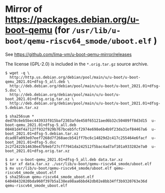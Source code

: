 # Mirror of https://packages.debian.org/u-boot-qemu (for `/usr/lib/u-boot/qemu-riscv64_smode/uboot.elf` )

See https://github.com/lima-vm/u-boot-qemu-mirror/releases

The license (GPL-2.0) is included in the `*.orig.tar.gz` source archive.

```console
$ wget -q \
  http://http.us.debian.org/debian/pool/main/u/u-boot/u-boot-qemu_2021.01+dfsg-5_all.deb \
  http://deb.debian.org/debian/pool/main/u/u-boot/u-boot_2021.01+dfsg-5.dsc \
  http://deb.debian.org/debian/pool/main/u/u-boot/u-boot_2021.01+dfsg.orig.tar.xz \
  http://deb.debian.org/debian/pool/main/u/u-boot/u-boot_2021.01+dfsg-5.debian.tar.xz

$ sha256sum *
ded78c6eb5bec443933f015baf2303afde458f65121aed6b32c50409ff8d3d15  u-boot-qemu_2021.01+dfsg-5_all.deb
08481d4f4a712ff932f929b767bceb5fcf2974e698e6b4b9f23da31ef84467a6  u-boot_2021.01+dfsg-5.debian.tar.xz
dcad07a093e07eef7268d7f268aecb541ff7bc6c14829d2c417c255464e6facf  u-boot_2021.01+dfsg-5.dsc
2c2f2422b14630e47b9ebf27cff7941da242512f5bac4ad7af101a933282e7a0  u-boot_2021.01+dfsg.orig.tar.xz

$ ar x u-boot-qemu_2021.01+dfsg-5_all.deb data.tar.xz
$ tar xf data.tar.xz ./usr/lib/u-boot/qemu-riscv64_smode/uboot.elf
$ mv usr/lib/u-boot/qemu-riscv64_smode/uboot.elf qemu-riscv64_smode_uboot.elf
$ sha256sum qemu-riscv64_smode_uboot.elf
64048432020bda960f397b5a138ea98aa6bbd42db02e8bb34ff3b9320763e36d  qemu-riscv64_smode_uboot.elf
```
